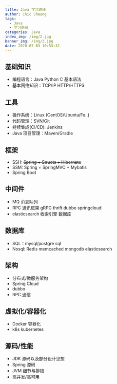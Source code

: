 ```yaml
---
title: Java 学习路线
author: Chic Cheung
tags:
  - Java
  - 学习路线
categories: Java
index_img: /img/2.jpg
banner_img: /img/2.jpg
date: 2020-05-03 10:53:32
---
```


## 基础知识
- 编程语言：Java Python C 基本语法
- 基本网络知识：TCP/IP HTTP/HTTPS



## 工具

- 操作系统：Linux (CentOS/Ubuntu/Fe..)
- 代码管理：SVN/Git
- 持续集成(CI/CD): Jenkins
- Java 项目管理：Maven/Gradle



## 框架

- SSH: ~~Spring + Structs + Hibernate~~
- SSM: Spring + SpringMVC + Mybatis
- Spring Boot



## 中间件

- MQ 消息队列
- RPC 通讯框架 gRPC thrift dubbo springcloud
- elasticsearch 收索引擎 数据库



## 数据库

- SQL：mysql/postgre sql
- Nosql: Redis memcached mongodb elasticsearch



## 架构

- 分布式/微服务架构
- Spring Cloud
- dubbo
- RPC 通信



## 虚拟化/容器化

- Docker 容器化
- k8s kubernetes



## 源码/性能

- JDK 源码以及部分设计思想
- Spring 源码
- JVM 细节与排错
- 高并发/高可用

